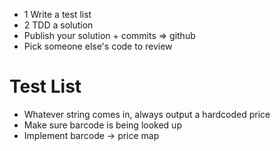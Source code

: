 * 1 Write a test list
* 2 TDD a solution
* Publish your solution + commits => github
* Pick someone else's code to review

Test List
=========

* Whatever string comes in, always output a hardcoded price
* Make sure barcode is being looked up
* Implement barcode -> price map